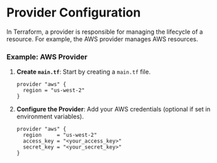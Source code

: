 # Provider Configuration

In Terraform, a provider is responsible for managing the lifecycle of a resource. For example, the AWS provider manages AWS resources.

### Example: AWS Provider

1. **Create `main.tf`**: Start by creating a `main.tf` file.
   ```hcl
   provider "aws" {
     region = "us-west-2"
   }

2. **Configure the Provider**: Add your AWS credentials (optional if set in environment variables).
   ```hcl
   provider "aws" {
     region     = "us-west-2"
     access_key = "<your_access_key>"
     secret_key = "<your_secret_key>"
   }
   ```
